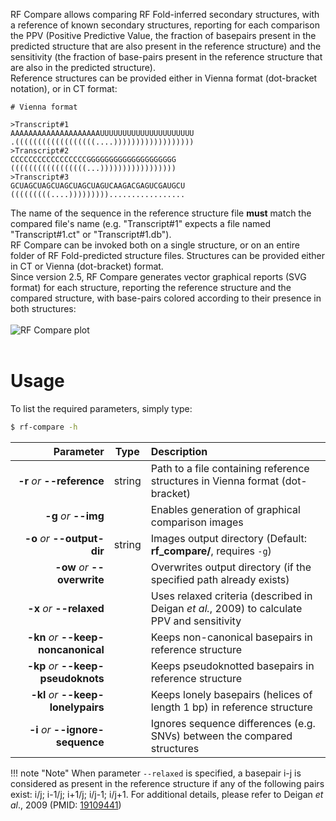 RF Compare allows comparing RF Fold-inferred secondary structures, with a reference of known secondary structures, reporting for each comparison the PPV (Positive Predictive Value, the fraction of basepairs present in the predicted structure that are also present in the reference structure) and the sensitivity (the fraction of base-pairs present in the reference structure that are also in the predicted structure).<br/>Reference structures can be provided either in Vienna format (dot-bracket notation), or in CT format:```
# Vienna format
>Transcript#1AAAAAAAAAAAAAAAAAAAAUUUUUUUUUUUUUUUUUUUUU.((((((((((((((((((....))))))))))))))))))>Transcript#2CCCCCCCCCCCCCCCCCGGGGGGGGGGGGGGGGGGGG(((((((((((((((((...)))))))))))))))))>Transcript#3GCUAGCUAGCUAGCUAGCUAGUCAAGACGAGUCGAUGCU(((((((((....))))))))).................
```The name of the sequence in the reference structure file __must__ match the compared file's name (e.g. "Transcript#1" expects a file named "Transcript#1.ct" or "Transcript#1.db").<br/>RF Compare can be invoked both on a single structure, or on an entire folder of RF Fold-predicted structure files. Structures can be provided either in CT or Vienna (dot-bracket) format.<br/>
Since version 2.5, RF Compare generates vector graphical reports (SVG format) for each structure, reporting the reference structure and the compared structure, with base-pairs colored according to their presence in both structures:<br/><br/>
![RF Compare plot](http://www.incarnatolab.com/images/docs/RNAframework/rf-compare.png)
<br/><br/>

# Usage
To list the required parameters, simply type:

```bash
$ rf-compare -h
```

Parameter         | Type | Description
----------------: | :--: |:------------
__-r__ *or* __--reference__ | string | Path to a file containing reference structures in Vienna format (dot-bracket)
__-g__ *or* __--img__ | | Enables generation of graphical comparison images
__-o__ *or* __--output-dir__ | string | Images output directory (Default: __rf_compare/__, requires ``-g``)
__-ow__ *or* __--overwrite__ | | Overwrites output directory (if the specified path already exists)
__-x__ *or* __--relaxed__ | | Uses relaxed criteria (described in Deigan *et al.*, 2009) to calculate PPV and sensitivity
__-kn__ *or* __--keep-noncanonical__ | | Keeps non-canonical basepairs in reference structure
__-kp__ *or* __--keep-pseudoknots__ | | Keeps pseudoknotted basepairs in reference structure
__-kl__ *or* __--keep-lonelypairs__ | | Keeps lonely basepairs (helices of length 1 bp) in reference structure
__-i__ *or* __--ignore-sequence__ | | Ignores sequence differences (e.g. SNVs) between the compared structures

!!! note "Note"
    When parameter ``--relaxed`` is specified, a basepair i-j is considered as present in the reference structure if any of the following pairs exist: i/j; i-1/j; i+1/j; i/j-1; i/j+1. For additional details, please refer to Deigan *et al*., 2009 (PMID: [19109441](https://www.ncbi.nlm.nih.gov/pubmed/19109441))